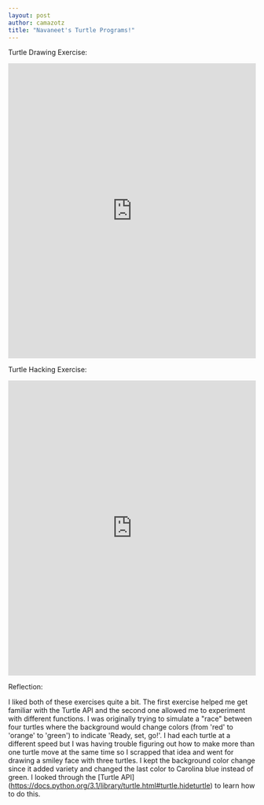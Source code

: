 ```yaml
---
layout: post
author: camazotz
title: "Navaneet's Turtle Programs!"
---
```


Turtle Drawing Exercise:

<iframe src="https://trinket.io/embed/python/7fa0f33bdb" width="100%" height="600" frameborder="0" marginwidth="0" marginheight="0" allowfullscreen></iframe>

Turtle Hacking Exercise:

<iframe src="https://trinket.io/embed/python/17cdca3460" width="100%" height="600" frameborder="0" marginwidth="0" marginheight="0" allowfullscreen></iframe>

Reflection:

I liked both of these exercises quite a bit. The first exercise helped me get familiar with the Turtle API and the second one allowed me to experiment with different functions. I was originally trying to simulate a "race" between four turtles where the background would change colors (from 'red' to 'orange' to 'green') to indicate 'Ready, set, go!'. I had each turtle at a different speed but I was having trouble figuring out how to make more than one turtle move at the same time so I scrapped that idea and went for drawing a smiley face with three turtles. I kept the background color change since it added variety and changed the last color to Carolina blue instead of green. I looked through the [Turtle API] (https://docs.python.org/3.1/library/turtle.html#turtle.hideturtle) to learn how to do this.

